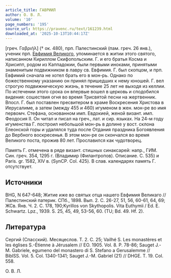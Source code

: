 ```yaml
---
article_title: ГАВРИИЛ
author: О. В. Л.
volume: '10'
page_numbers: '195'
source_url: https://pravenc.ru/text/161239.html
downloaded_at: '2025-10-13T10:44:17Z'
---
```


[греч. Γαβριήλ] († ок. 480), прп. Палестинский (пам. греч. 26 янв.), ученик прп. [Евфимия Великого](<https://pravenc.ru/text/Евфимия Великого.html>), упоминается в житии этого святого, написанном Кириллом Скифопольским. Г. и его братья Косма и Хрисипп, родом из Каппадокии, были первыми иноками, принятыми знаменитым подвижником в лавру св. Евфимия. Г. был скопцом, и прп. Евфимий сначала не хотел брать его в мон-рь. Однако по божественному указанию он принял пришедших к нему юношей. Г. вел строгую подвижническую жизнь, в течение 25 лет не выходя из келлии. По истечении этого срока он впервые вошел в церковь и сподобился видения: сошествия огня во время Трисвятой песни на жертвенник. Впосл. Г. был поставлен пресвитером в храме Воскресения Христова в Иерусалиме, а затем (между 455 и 460) игуменом в жен. мон-ре во имя первомч. Стефана, основанном имп. Евдокией, женой визант. имп. Феодосия II. Он читал и писал на греч., лат. и сир. языках. На 24-м году игуменства Г. построил небольшой мон-рь в долине у вост. склона Елеонской горы и удалялся туда после Отдания праздника Богоявления до Вербного воскресенья. В этом мон-ре он скончался во время Великого поста, прожив 80 лет. Прославился как чудотворец.

Память Г. отмечена в ряде визант. стишных синаксарей: напр., ГИМ. Син. греч. 354, 1295 г. (Владимир (Филантропов). Описание. С. 535) и Paris. gr. 1582, XIV в. (SynCP. Col. 425). В слав. календарях память Г. отсутствует.

## Источники

BHG, N 647-648; Житие иже во святых отца нашего Евфимия Великаго // Палестинский патерик. СПб., 1898. Вып. 2. С. 26-27, 51, 56, 60-61, 64, 69; ЖСв. Янв. Ч. 2. С. 178, 190;Kyrillos von Skythopolis. Vita Euthymii / Ed. E. Schwartz. Lpz., 1939. S. 25, 45, 49, 53-56, 60. (TU; Bd. 49. Hf. 2).

## Литература

Сергий (Спасский). Месяцеслов. Т. 2. С. 25; Vailhé S. Les monastères et les églises S.-Étienne à Jérusalem // EO. 1905. Vol. 8. P. 78-86; Sauget J.-M. Gabriele, egumeno del monastero di S. Stefano a Gerusalemme // BiblSS. Vol. 5. Col. 1340-1341; Sauget J.-M. Gabriel (21) // DHGE. T. 19. Col. 558.

О. В. Л.
